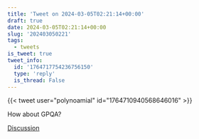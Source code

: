 ```yaml
---
title: 'Tweet on 2024-03-05T02:21:14+00:00'
draft: true
date: 2024-03-05T02:21:14+00:00
slug: '202403050221'
tags:
  - tweets
is_tweet: true
tweet_info:
  id: '1764717754236756150'
  type: 'reply'
  is_thread: False
---
```




{{< tweet user="polynoamial" id="1764710940568646016" >}}

How about GPQA?

[Discussion](https://x.com/sytelus/status/1764717754236756150)
